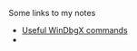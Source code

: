 Some links to my notes

 * [Useful WinDbgX commands](https://pad.pwnbox.blah.cat:8443/Q2vU_YQoQ1OK_Q7EK3I9kA?view)
 * 

